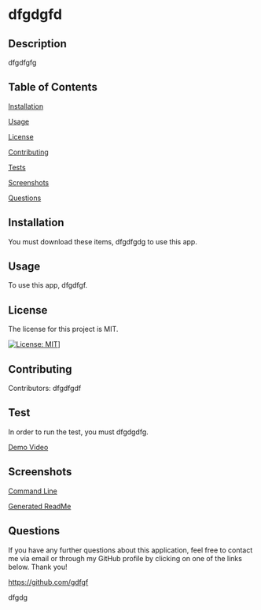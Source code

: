 
# dfgdgfd

## Description
  dfgdfgfg

## Table of Contents
 [Installation](#installation)

 [Usage](#usage)

 [License](#license)
 
 [Contributing](#contributing)

 [Tests](#tests)

 [Screenshots](#screenshots)

 [Questions](#questions)

## Installation
You must download these items, dfgdfgdg to use this app.

## Usage
To use this app, dfgdfgf.

## License
The license for this project is MIT.

[![License: MIT](https://img.shields.io/badge/License-MIT-yellow.svg)](https://opensource.org/licenses/MIT)]

## Contributing
Contributors: dfgdfgdf

## Test
In order to run the test, you must dfgdgdfg.

[Demo Video]()

## Screenshots
[Command Line]()

[Generated ReadMe]()

## Questions
If you have any further questions about this application, feel free to 
contact me via email or through my GitHub profile by clicking on one
of the links below. Thank you!

https://github.com/gdfgf

dfgdg
